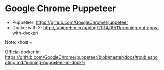 Google Chrome Puppeteer
======================

* Puppeteer: https://github.com/GoogleChrome/puppeteer
* Docker with X: http://fabiorehm.com/blog/2014/09/11/running-gui-apps-with-docker/


Note: xhost +

Official docker in: https://github.com/GoogleChrome/puppeteer/blob/master/docs/troubleshooting.md#running-puppeteer-in-docker
